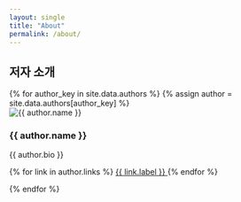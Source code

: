 ```yaml
---
layout: single
title: "About"
permalink: /about/
---
```


## 저자 소개

<div class="authors">
  {% for author_key in site.data.authors %}
    {% assign author = site.data.authors[author_key] %}
    <div class="author">
      <img src="{{ author.avatar }}" alt="{{ author.name }}" class="author-avatar" />
      <h3>{{ author.name }}</h3>
      <p>{{ author.bio }}</p>
      <p class="social-links">
        {% for link in author.links %}
          <a href="{{ link.url }}" target="_blank">
            <i class="{{ link.icon }}"></i> {{ link.label }}
          </a>
        {% endfor %}
      </p>
    </div>
  {% endfor %}
</div>
